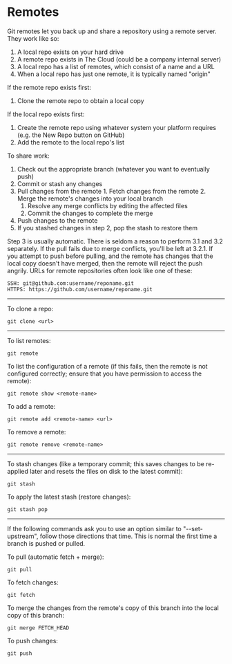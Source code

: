 # Remotes

Git remotes let you back up and share a repository using a remote server. They work like so:

  1. A local repo exists on your hard drive
  2. A remote repo exists in The Cloud (could be a company internal server)
  3. A local repo has a list of remotes, which consist of a name and a URL
  4. When a local repo has just one remote, it is typically named "origin"

If the remote repo exists first:

  1. Clone the remote repo to obtain a local copy

If the local repo exists first:

  1. Create the remote repo using whatever system your platform requires (e.g. the New Repo button on GitHub)
  2. Add the remote to the local repo's list

To share work:
  1. Check out the appropriate branch (whatever you want to eventually push)
  2. Commit or stash any changes
  3. Pull changes from the remote
    1. Fetch changes from the remote
    2. Merge the remote's changes into your local branch
      1. Resolve any merge conflicts by editing the affected files
      2. Commit the changes to complete the merge
  4. Push changes to the remote
  5. If you stashed changes in step 2, pop the stash to restore them

Step 3 is usually automatic. There is seldom a reason to perform 3.1 and 3.2 separately. If the pull fails due to merge conflicts, you'll be left at 3.2.1. If you attempt to push before pulling, and the remote has changes that the local copy doesn't have merged, then the remote will reject the push angrily. URLs for remote repositories often look like one of these:

    SSH: git@github.com:username/reponame.git
    HTTPS: https://github.com/username/reponame.git

--------------------------------------------------------------------------------

To clone a repo:

    git clone <url>

--------------------------------------------------------------------------------

To list remotes:

    git remote

To list the configuration of a remote (if this fails, then the remote is not configured correctly; ensure that you have permission to access the remote):

    git remote show <remote-name>

To add a remote:

    git remote add <remote-name> <url>

To remove a remote:

    git remote remove <remote-name>

--------------------------------------------------------------------------------

To stash changes (like a temporary commit; this saves changes to be re-applied later and resets the files on disk to the latest commit):

    git stash

To apply the latest stash (restore changes):

    git stash pop

--------------------------------------------------------------------------------

If the following commands ask you to use an option similar to "--set-upstream", follow those directions that time. This is normal the first time a branch is pushed or pulled.

To pull (automatic fetch + merge):

    git pull

To fetch changes:

    git fetch

To merge the changes from the remote's copy of this branch into the local copy of this branch:

    git merge FETCH_HEAD

To push changes:

    git push

